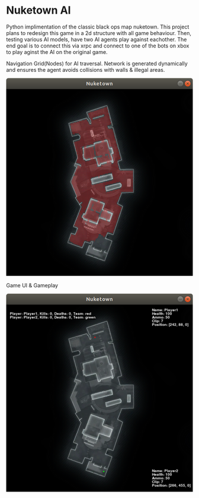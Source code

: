 # Nuketown AI
Python implimentation of the classic black ops map nuketown. This project plans to redesign this game in a 2d structure with all game behaviour. Then, testing various AI models, have two AI agents play against eachother. The end goal is to connect this via xrpc and connect to one of the bots on xbox to play aginst the AI on the original game.

Navigation Grid(Nodes) for AI traversal. Network is generated dynamically and ensures the agent avoids collisions with walls & illegal areas.

![tee](https://github.com/ryan75195/Nuketown/blob/master/Nodes.png)



Game UI & Gameplay

![tee](https://github.com/ryan75195/Nuketown/blob/master/Gameplay.png)
